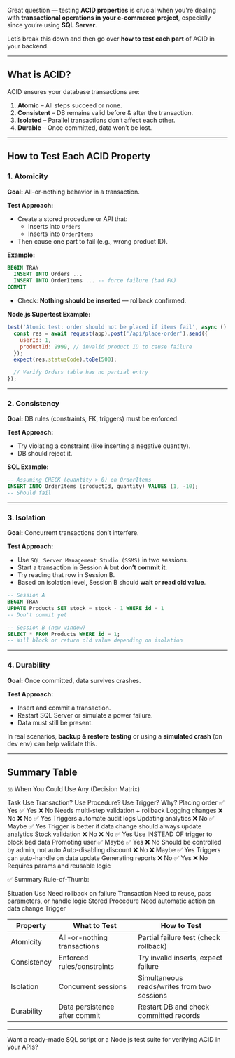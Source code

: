 
Great question — testing **ACID properties** is crucial when you're dealing with **transactional operations in your e-commerce project**, especially since you’re using **SQL Server**.

Let’s break this down and then go over **how to test each part** of ACID in your backend.

---

## **What is ACID?**
ACID ensures your database transactions are:

1. **Atomic** – All steps succeed or none.
2. **Consistent** – DB remains valid before & after the transaction.
3. **Isolated** – Parallel transactions don’t affect each other.
4. **Durable** – Once committed, data won’t be lost.

---

## **How to Test Each ACID Property**

### **1. Atomicity**
**Goal:** All-or-nothing behavior in a transaction.

**Test Approach:**
- Create a stored procedure or API that:
  - Inserts into `Orders`
  - Inserts into `OrderItems`
- Then cause one part to fail (e.g., wrong product ID).

**Example:**
```sql
BEGIN TRAN
  INSERT INTO Orders ...
  INSERT INTO OrderItems ... -- force failure (bad FK)
COMMIT
```
- Check: **Nothing should be inserted** — rollback confirmed.

**Node.js Supertest Example:**
```js
test('Atomic test: order should not be placed if items fail', async () => {
  const res = await request(app).post('/api/place-order').send({
    userId: 1,
    productId: 9999, // invalid product ID to cause failure
  });
  expect(res.statusCode).toBe(500);

  // Verify Orders table has no partial entry
});
```

---

### **2. Consistency**
**Goal:** DB rules (constraints, FK, triggers) must be enforced.

**Test Approach:**
- Try violating a constraint (like inserting a negative quantity).
- DB should reject it.

**SQL Example:**
```sql
-- Assuming CHECK (quantity > 0) on OrderItems
INSERT INTO OrderItems (productId, quantity) VALUES (1, -10);
-- Should fail
```

---

### **3. Isolation**
**Goal:** Concurrent transactions don’t interfere.

**Test Approach:**
- Use `SQL Server Management Studio (SSMS)` in two sessions.
- Start a transaction in Session A but **don’t commit it**.
- Try reading that row in Session B.
- Based on isolation level, Session B should **wait or read old value**.

```sql
-- Session A
BEGIN TRAN
UPDATE Products SET stock = stock - 1 WHERE id = 1
-- Don't commit yet

-- Session B (new window)
SELECT * FROM Products WHERE id = 1;
-- Will block or return old value depending on isolation
```

---

### **4. Durability**
**Goal:** Once committed, data survives crashes.

**Test Approach:**
- Insert and commit a transaction.
- Restart SQL Server or simulate a power failure.
- Data must still be present.

In real scenarios, **backup & restore testing** or using a **simulated crash** (on dev env) can help validate this.

---

## Summary Table
⚖️ When You Could Use Any (Decision Matrix)

Task	Use Transaction?	Use Procedure?	Use Trigger?	Why?
Placing order	✅ Yes	✅ Yes	❌ No	Needs multi-step validation + rollback
Logging changes	❌ No	❌ No	✅ Yes	Triggers automate audit logs
Updating analytics	❌ No	✅ Maybe	✅ Yes	Trigger is better if data change should always update analytics
Stock validation	❌ No	❌ No	✅ Yes	Use INSTEAD OF trigger to block bad data
Promoting user	✅ Maybe	✅ Yes	❌ No	Should be controlled by admin, not auto
Auto-disabling discount	❌ No	❌ Maybe	✅ Yes	Triggers can auto-handle on data update
Generating reports	❌ No	✅ Yes	❌ No	Requires params and reusable logic


✅ Summary Rule-of-Thumb:

Situation	Use
Need rollback on failure	Transaction
Need to reuse, pass parameters, or handle logic	Stored Procedure
Need automatic action on data change	Trigger




| Property    | What to Test                     | How to Test                                  |
|-------------|----------------------------------|----------------------------------------------|
| Atomicity   | All-or-nothing transactions      | Partial failure test (check rollback)        |
| Consistency | Enforced rules/constraints       | Try invalid inserts, expect failure          |
| Isolation   | Concurrent sessions              | Simultaneous reads/writes from two sessions  |
| Durability  | Data persistence after commit    | Restart DB and check committed records       |

---

Want a ready-made SQL script or a Node.js test suite for verifying ACID in your APIs?